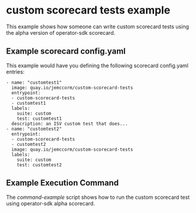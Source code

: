 
# custom scorecard tests example

This example shows how someone can write custom scorecard tests
using the alpha version of operator-sdk scorecard.

## Example scorecard config.yaml

This example would have you defining the following scorecard
config.yaml entries:

```
- name: "customtest1"
  image: quay.io/jemccorm/custom-scorecard-tests
  entrypoint:
  - custom-scorecard-tests
  - customtest1
  labels:
    suite: custom
    test: customtest1
  description: an ISV custom test that does...
- name: "customtest2"
  entrypoint:
  - custom-scorecard-tests
  - customtest2
  image: quay.io/jemccorm/custom-scorecard-tests
  labels:
    suite: custom
    test: customtest2
```

## Example Execution Command

The *command-example* script shows how to run the
custom scorecard test using operator-sdk alpha scorecard.
